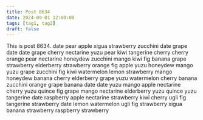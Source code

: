 ```yaml
---
title: Post 8634
date: 2024-09-01 12:00:00
tags: [tag1, tag2]
draft: false
---
```

This is post 8634.
date
pear
apple
xigua
strawberry
zucchini
date
grape
date
date
grape
cherry
nectarine
yuzu
pear
kiwi
tangerine
cherry
cherry
orange
pear
nectarine
honeydew
zucchini
mango
kiwi
fig
banana
grape
strawberry
elderberry
strawberry
orange
fig
apple
yuzu
honeydew
mango
yuzu
grape
zucchini
fig
kiwi
watermelon
lemon
strawberry
mango
honeydew
banana
cherry
elderberry
grape
yuzu
watermelon
cherry
banana
zucchini
orange
grape
banana
date
date
yuzu
mango
apple
nectarine
cherry
yuzu
quince
fig
grape
mango
nectarine
elderberry
yuzu
quince
yuzu
tangerine
date
raspberry
apple
nectarine
strawberry
kiwi
cherry
ugli
fig
tangerine
strawberry
date
lemon
watermelon
ugli
fig
strawberry
xigua
banana
strawberry
raspberry
strawberry
